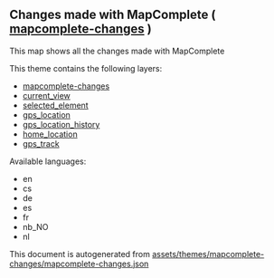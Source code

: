 [//]: # (WARNING: this file is automatically generated. Please find the sources at the bottom and edit those sources)

 Changes made with MapComplete ( [mapcomplete-changes](https://mapcomplete.osm.be/mapcomplete-changes) ) 
---------------------------------------------------------------------------------------------------------



This map shows all the changes made with MapComplete

This theme contains the following layers:



  - [mapcomplete-changes](../Layers/mapcomplete-changes.md)
  - [current_view](../Layers/current_view.md)
  - [selected_element](../Layers/selected_element.md)
  - [gps_location](../Layers/gps_location.md)
  - [gps_location_history](../Layers/gps_location_history.md)
  - [home_location](../Layers/home_location.md)
  - [gps_track](../Layers/gps_track.md)


Available languages:



  - en
  - cs
  - de
  - es
  - fr
  - nb_NO
  - nl
 

This document is autogenerated from [assets/themes/mapcomplete-changes/mapcomplete-changes.json](https://github.com/pietervdvn/MapComplete/blob/develop/assets/themes/mapcomplete-changes/mapcomplete-changes.json)
